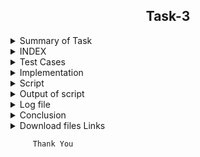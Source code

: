 <h2 align="center">Task-3</h2>

<details>
  <summary> Summary of Task </summary>
  <ul>
    <br>
    <li> Write a script in Shell.</li>
    <li> This script has been used to download 2 google sheets. </li>
    <li> Both of those Google sheets will have the formate csv file. </li>
    <li> Only the name, Average and Sum columns and their values should be printed. </li>
  </ul>
</details>

<details>
<summary> INDEX </summary>
  <ul>
    <br>
    <li> Test cases</li>
    <li> Implementation </li>
    <li> Script </li>
    <li> Output of script </li>
    <li> Conclusion  </li>
    <li> download files links </li>
  </ul>
  </details>

<details>
  <summary> Test Cases </summary>
  
|S.NO|Test Cases|Test Case Description|Expected Result|Test Status|Output|
|:----:|:-----:|:-----:|:-----:|:-----:|:----:|
|1|**Published Url** |Spread sheet link published by using publish to web option from file of spreadsheet and select the .csv format |Url should be published|**PASS** |![Webpublish](https://user-images.githubusercontent.com/82143335/116895216-94476480-ac50-11eb-9466-18a10936a60e.PNG)|
|2|**Declaring the path of commands in variable** |I declared the path of commands in variables in the configuration file which i used in the script  |Path of command should be declare in the variable |**PASS**|![variables](https://user-images.githubusercontent.com/82143335/116895709-1cc60500-ac51-11eb-8d94-fbb9faf237a5.PNG)|
|3|**DOWNLOADING THE GOOGLE SPREAD SHEETS IN CSV FORMAT** |I used wget with -q option with url of the google spread sheet to download in csv format -q option is used for silently downloaded <br/> I used this $WGET $option $URL1 and $URL2 the value of these variable extracting from the configuration file |Google spreadsheet in csv format should be downloaded |**PASS** |![download spreadsheet](https://user-images.githubusercontent.com/82143335/116896072-7cbcab80-ac51-11eb-9828-6bb1f0caf055.PNG)|
|4|**RENAME THE DOWNLOADED FILE**|Renamed  files which was downloading through 3 test case to sheet1.csv and sheet2.csv by using mv command  <br/> Iused this $MV $OLDFILE $NEWFILE the value of these variable extract from the configuration file |Files should be renamed|**PASS** |--|
|5 |**RENAME THE DOWNLOADED FILE** |Renamed  files which was downloading through 3 test case to sheet1.csv and sheet2.csv by using mv command  <br/> Iused this $MV $OLDFILE $NEWFILE the value of these variable extract from the configuration file |Files should be renamed|**PASS** |--|
|6 |**DISPLAY THE OUTPUT using configuration file** | I used the source of configuration file in the script and run the script  <br/> I used  this to extract the required column (awk -F "," '{print "Name :",$name1, "\n", "Sum :",$average1* "\n", "Average :",$average1, "\n"}') |Script should be run and display the output |**PASS** |![outpu2](https://user-images.githubusercontent.com/82143335/116898853-872c7480-ac54-11eb-92b5-81bcc2a41a1c.PNG)|
|7 |**Adding the column in the spreadsheet** |Add the column in the spreadsheet and gives the word to all students |Output should be updated |**PASS** | |
|8 |**Adding the row in the spreadsheet** |Add the row in the spreadsheet and gives the word in all the columns |Output should be updated |**PASS** | |
|9 |**Redirect the output** |Redirect the output of both sheet in a file  using this **> & >>** |Output should be redirect in the file |**PASS** | |
|10 |**log file** |when script run all logs genrate in log file |log should be genrated successfully in log file |**pass** |![log](https://user-images.githubusercontent.com/82143335/116899357-12a60580-ac55-11eb-822a-faa3d25cfff6.PNG)|

  
  </details>
  
  <details>
  <summary> Implementation </summary>
  
In this script, first of all I copied the spreadsheet link to csv link through web publish option.
After that I downloaded the link to the spreadsheet with the wget command and rename the download file with the mv command.
Then I got the required output from awk command.
  
  </details>
  
  <details>
  <summary> Script </summary>
  </details>
  
  <details>
  <summary> Output of script </summary>
  </details>
  
  <details>
  <summary> Log file </summary>
   
Mon May  3 17:08:08 IST 2021 [wget command] download the csv file using wget command /usr/bin/wget -q https://docs.google.com/spreadsheets/d/e/2PACX-1vS9pmOTPTCVI3XdmGtzetXIm9YVD2cnLDXAkBviswsYAifm9d9dq_iKfPFaHOMpL9oxtSJBh-u9R5CW/pub?output=csv

Mon May  3 21:09:12 IST 2021 [wget command] download the csv file using wget command /usr/bin/wget -q https://docs.google.com/spreadsheets/d/e/2PACX-
1vS9pmOTPTCVI3XdmGtzetXIm9YVD2cnLDXAkBviswsYAifm9d9dq_iKfPFaHOMpL9oxtSJBh-u9R5CW/pub?output=csv

Mon May  3 21:09:12 IST 2021 [mv command] It rename the downloaded file using mv command /usr/bin/mv /home/pradeep/task/pub?output=csv /home/pradeep/task/sheet1.csv

Mon May  3 21:09:12 IST 2021 [count commas] count the no of commas before the Intern name 1

Mon May  3 21:09:12 IST 2021 [add 1 in the previous result of commas] 1

Mon May  3 21:09:12 IST 2021  [total commas for extract the Intern name column ] 2

Mon May  3 21:09:12 IST 2021 [count commas] count the no of commas before the Average 10

Mon May  3 21:09:12 IST 2021 [add 1 in the total no of commas before average column to get the exact average column] 1

Mon May  3 21:09:12 IST 2021 [commas for extract the average column] 11

Mon May  3 21:09:12 IST 2021 [output for sheet 1] successfully print sheet1 the required output

Mon May  3 21:09:17 IST 2021 [wget command] download the csv file using wget command /usr/bin/wget -q https://docs.google.com/spreadsheets/d/e/2PACX-1vSEjogtwoNCCLzmjLHSegdJXH-icphTYJfzpAGC7WYOBPqgkwXNgcC3HQGpfU4tP-Jf8KUTVOHBloX6/pub?output=csv

Mon May  3 21:09:17 IST 2021 [mv command] download sheet2 csv file using mv command /usr/bin/mv /home/pradeep/task/pub?output=csv /home/pradeep/task/sheet2.csv

Mon May  3 21:09:17 IST 2021 [count comma for intername] count the no of commas before the Intern name 1

Mon May  3 21:09:17 IST 2021 [add 1 in the total no of commas before Intern name column to get the exact Intern name column] 1

Mon May  3 21:09:17 IST 2021  [total commas for intername] download sheet2 csv file using this command 2

Mon May  3 21:09:17 IST 2021 [count commas] count the no of commas before the Average 10

Mon May  3 21:09:17 IST 2021 [add 1 for Average] download sheet2 csv file using this command 1

Mon May  3 21:09:17 IST 2021 [commas for extract the average column] 11

Mon May  3 21:09:17 IST 2021 [output for sheet 2] successfully print sheet2 the required output
  
  </details>
  
  <details>
  <summary> Conclusion </summary>
  
  I would like to share my experience while doing this work. The given script is doing its job correctly.
  
  </details>
  
  <details>
  <summary> Download files Links </summary>
  
#### Download the google sheet in csv format for evaluation of self and others on the basis of previous performance.
- [Link for download csv file 1](https://docs.google.com/spreadsheets/d/e/2PACX-1vS9pmOTPTCVI3XdmGtzetXIm9YVD2cnLDXAkBviswsYAifm9d9dq_iKfPFaHOMpL9oxtSJBh-u9R5CW/pub?output=csv)

#### Download the google sheet in  csv format for evaluation of self and others on the basis of task1
- [Link for download csv file 2](https://docs.google.com/spreadsheets/d/e/2PACX-1vSEjogtwoNCCLzmjLHSegdJXH-icphTYJfzpAGC7WYOBPqgkwXNgcC3HQGpfU4tP-Jf8KUTVOHBloX6/pub?output=csv)

  </details>

```
     Thank You
```
